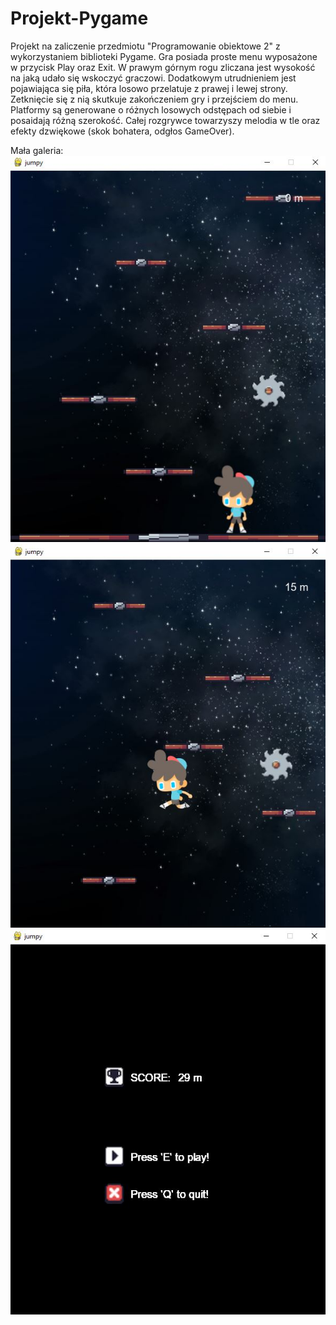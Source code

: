 # Projekt-Pygame
Projekt na zaliczenie przedmiotu "Programowanie obiektowe 2" z wykorzystaniem biblioteki Pygame. 
Gra posiada proste menu wyposażone w przycisk Play oraz Exit. W prawym górnym rogu zliczana jest wysokość na jaką udało się wskoczyć graczowi. Dodatkowym utrudnieniem jest pojawiająca się piła, która 
losowo przelatuje z prawej i lewej strony. Zetknięcie się z nią skutkuje zakończeniem gry i przejściem do menu. Platformy są generowane o różnych losowych odstępach od siebie i posaidają różną szerokość. Całej rozgrywce towarzyszy melodia w tle oraz efekty dzwiękowe (skok bohatera, odgłos GameOver).

Mała galeria:<br>
![1](./images/1.JPG)<br>
![2](./images/2.JPG)<br>
![3](./images/3.JPG)<br>
